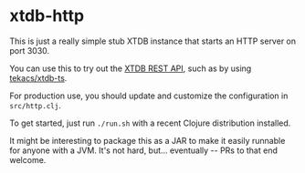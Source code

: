 # xtdb-http

This is just a really simple stub XTDB instance that starts an HTTP server on port 3030.

You can use this to try out the [XTDB REST API][rest-api], such as by using [tekacs/xtdb-ts][xtdb-ts].

For production use, you should update and customize the configuration in `src/http.clj`.

To get started, just run `./run.sh` with a recent Clojure distribution installed.

It might be interesting to package this as a JAR to make it easily runnable for anyone with a JVM.
It's not hard, but... eventually -- PRs to that end welcome.

[rest-api]: https://docs.xtdb.com/clients/http/
[xtdb-ts]: https://github.com/tekacs/xtdb-ts
